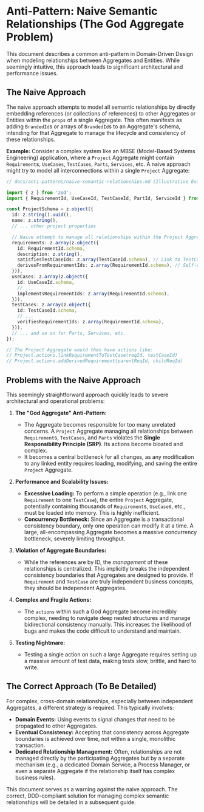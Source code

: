 # Anti-Pattern: Naive Semantic Relationships (The God Aggregate Problem)

This document describes a common anti-pattern in Domain-Driven Design when modeling relationships between Aggregates and Entities. While seemingly intuitive, this approach leads to significant architectural and performance issues.

## The Naive Approach

The naive approach attempts to model all semantic relationships by directly embedding references (or collections of references) to other Aggregates or Entities within the `props` of a single Aggregate. This often manifests as adding `BrandedId`s or arrays of `BrandedId`s to an Aggregate's schema, intending for that Aggregate to manage the lifecycle and consistency of these relationships.

**Example:** Consider a complex system like an MBSE (Model-Based Systems Engineering) application, where a `Project` Aggregate might contain `Requirement`s, `UseCases`, `TestCases`, `Parts`, `Services`, etc. A naive approach might try to model all interconnections within a single `Project` Aggregate:

```typescript
// docs/anti-patterns/naive-semantic-relationships.md (Illustrative Example)

import { z } from 'zod';
import { RequirementId, UseCaseId, TestCaseId, PartId, ServiceId } from './ids'; // Assuming BrandedIds

const ProjectSchema = z.object({
  id: z.string().uuid(),
  name: z.string(),
  // ... other project properties

  // Naive attempt to manage all relationships within the Project Aggregate
  requirements: z.array(z.object({
    id: RequirementId.schema,
    description: z.string(),
    satisfiesTestCaseIds: z.array(TestCaseId.schema), // Link to TestCases
    derivesFromRequirementIds: z.array(RequirementId.schema), // Self-referencing
  })),
  useCases: z.array(z.object({
    id: UseCaseId.schema,
    // ...
    implementsRequirementIds: z.array(RequirementId.schema),
  })),
  testCases: z.array(z.object({
    id: TestCaseId.schema,
    // ...
    verifiesRequirementIds: z.array(RequirementId.schema),
  })),
  // ... and so on for Parts, Services, etc.
});

// The Project Aggregate would then have actions like:
// Project.actions.linkRequirementToTestCase(reqId, testCaseId)
// Project.actions.addDerivedRequirement(parentReqId, childReqId)
```

## Problems with the Naive Approach

This seemingly straightforward approach quickly leads to severe architectural and operational problems:

1.  **The "God Aggregate" Anti-Pattern:**
    *   The Aggregate becomes responsible for too many unrelated concerns. A `Project` Aggregate managing all relationships between `Requirement`s, `TestCases`, and `Parts` violates the **Single Responsibility Principle (SRP)**. Its actions become bloated and complex.
    *   It becomes a central bottleneck for all changes, as any modification to any linked entity requires loading, modifying, and saving the entire `Project` Aggregate.

2.  **Performance and Scalability Issues:**
    *   **Excessive Loading:** To perform a simple operation (e.g., link one `Requirement` to one `TestCase`), the entire `Project` Aggregate, potentially containing thousands of `Requirement`s, `UseCase`s, etc., must be loaded into memory. This is highly inefficient.
    *   **Concurrency Bottleneck:** Since an Aggregate is a transactional consistency boundary, only one operation can modify it at a time. A large, all-encompassing Aggregate becomes a massive concurrency bottleneck, severely limiting throughput.

3.  **Violation of Aggregate Boundaries:**
    *   While the references are by ID, the *management* of these relationships is centralized. This implicitly breaks the independent consistency boundaries that Aggregates are designed to provide. If `Requirement` and `TestCase` are truly independent business concepts, they should be independent Aggregates.

4.  **Complex and Fragile Actions:**
    *   The `actions` within such a God Aggregate become incredibly complex, needing to navigate deep nested structures and manage bidirectional consistency manually. This increases the likelihood of bugs and makes the code difficult to understand and maintain.

5.  **Testing Nightmare:**
    *   Testing a single action on such a large Aggregate requires setting up a massive amount of test data, making tests slow, brittle, and hard to write.

## The Correct Approach (To Be Detailed)

For complex, cross-domain relationships, especially between independent Aggregates, a different strategy is required. This typically involves:

-   **Domain Events:** Using events to signal changes that need to be propagated to other Aggregates.
-   **Eventual Consistency:** Accepting that consistency across Aggregate boundaries is achieved over time, not within a single, monolithic transaction.
-   **Dedicated Relationship Management:** Often, relationships are not managed directly by the participating Aggregates but by a separate mechanism (e.g., a dedicated Domain Service, a Process Manager, or even a separate Aggregate if the relationship itself has complex business rules).

This document serves as a warning against the naive approach. The correct, DDD-compliant solution for managing complex semantic relationships will be detailed in a subsequent guide.